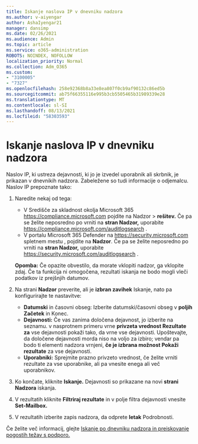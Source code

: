 ```yaml
---
title: Iskanje naslova IP v dnevniku nadzora
ms.author: v-aiyengar
author: AshaIyengar21
manager: dansimp
ms.date: 02/26/2021
ms.audience: Admin
ms.topic: article
ms.service: o365-administration
ROBOTS: NOINDEX, NOFOLLOW
localization_priority: Normal
ms.collection: Adm_O365
ms.custom:
- "3100005"
- "7327"
ms.openlocfilehash: 258e92368b8a33e8ea807f0cb9af90132c86ed5b
ms.sourcegitcommit: ab75f66355116e995b3cb5505465b31989339e28
ms.translationtype: MT
ms.contentlocale: sl-SI
ms.lasthandoff: 08/13/2021
ms.locfileid: "58303593"
---
```

# <a name="find-the-ip-address-in-audit-log"></a>Iskanje naslova IP v dnevniku nadzora

Naslov IP, ki ustreza dejavnosti, ki jo je izvedel uporabnik ali skrbnik, je prikazan v dnevnikih nadzora. Zabeležene so tudi informacije o odjemalcu. Naslov IP prepoznate tako:

1. Naredite nekaj od tega:
   - V Središče za skladnost okolja Microsoft 365 <https://compliance.microsoft.com> pojdite na Nadzor  \> **rešitev.** Če pa se želite neposredno po vrniti na **stran Nadzor,** uporabite <https://compliance.microsoft.com/auditlogsearch> .
   - V portalu Microsoft 365 Defender na <https://security.microsoft.com> spletnem mestu , pojdite na **Nadzor**. Če pa se želite neposredno po vrniti na **stran Nadzor,** uporabite <https://security.microsoft.com/auditlogsearch> .

    **Opomba:** Če opazite obvestilo, da morate vklopiti nadzor, ga vklopite zdaj. Če ta funkcija ni omogočena, rezultati iskanja ne bodo mogli vleči podatkov iz prejšnjih datumov.

2. Na strani **Nadzor** preverite, ali je **izbran zavihek** Iskanje, nato pa konfigurirajte te nastavitve:
   - **Datumski** in časovni obseg: Izberite datumski/časovni obseg v **poljih** **Začetek** in Konec.
   - **Dejavnosti:** Če vas zanima določena dejavnost, jo izberite na seznamu. v nasprotnem primeru vrne **privzeta vrednost Rezultate za** vse dejavnosti pokaži tako, da vrne vse dejavnosti. Upoštevajte, da določene dejavnosti morda niso na voljo za izbiro; vendar pa bodo ti elementi nadzora vrnjeni, **če je izbrana možnost Pokaži rezultate** za vse dejavnosti.
   - **Uporabniki:** Sprejmite prazno privzeto vrednost, če želite vrniti rezultate za vse uporabnike, ali pa vnesite enega ali več uporabnikov.

3. Ko končate, kliknite **Iskanje.** Dejavnosti so prikazane na novi **strani Nadzora** iskanja.

4. V rezultatih kliknite **Filtriraj rezultate** in v polje filtra dejavnosti vnesite **Set-Mailbox.**

5. V rezultatih izberite zapis nadzora, da odprete **letak** Podrobnosti.

Če želite več informacij, glejte [Iskanje po dnevniku nadzora in preiskovanje pogostih težav s podporo.](https://docs.microsoft.com/microsoft-365/compliance/auditing-troubleshooting-scenarios)
